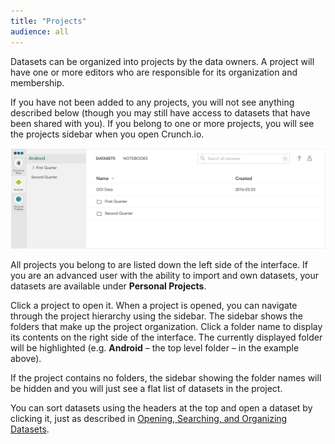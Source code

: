 ```yaml
---
title: "Projects"
audience: all
---
```


Datasets can be organized into projects by the data owners. A project will have one or more editors who are responsible for its organization and membership.

If you have not been added to any projects, you will not see anything described below (though you may still have access to datasets that have been shared with you). If you belong to one or more projects, you will see the projects sidebar when you open Crunch.io.

![](images/Projects.png)

All projects you belong to are listed down the left side of the interface. If you are an advanced user with the ability to import and own datasets, your datasets are available under **Personal Projects**.

Click a project to open it. When a project is opened, you can navigate through the project hierarchy using the sidebar. The sidebar shows the folders that make up the project organization. Click a folder name to display its contents on the right side of the interface. The currently displayed folder will be highlighted (e.g. **Android** – the top level folder – in the example above).

If the project contains no folders, the sidebar showing the folder names will be hidden and you will just see a flat list of datasets in the project.

You can sort datasets using the headers at the top and open a dataset by clicking it, just as described in [Opening, Searching, and Organizing Datasets](crunch_selecting-a-dataset.html).